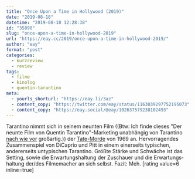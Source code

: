 ```yaml
---
title: "Once Upon a Time in Hollywood (2019)"
date: "2019-08-18"
datetime: "2019-08-18 12:28:38"
id: "35890"
slug: "once-upon-a-time-in-hollywood-2019"
url: "https://eay.cc/2019/once-upon-a-time-in-hollywood-2019/"
author: "eay"
format: "post"
categories:
  - kurzreview
  - review
tags:
  - filme
  - kinolog
  - quentin-tarantino
meta:
  - yourls_shorturl: "https://eay.li/3az"
  - content_copy: "https://twitter.com/eay/status/1163039297752195073"
  - content_copy: "https://eay.social/@eay/102637579238102493"
---
```


Tarantino nimmt sich in seinem neunten Film ((Btw: Ich finde dieses "Der neunte Film von Quentin Tarantino"-Marketing unabhängig von Tarantino [nach wie vor](https://eay.cc/2015/the-8th-film-by-quentin-tarantino/) großartig.)) der [Tate-Morde](https://de.wikipedia.org/wiki/Tate-Morde) von 1969 an. Hervorragendes Zusammenspiel von DiCaprio und Pitt in einem einerseits typischen, andererseits untypischen Tarantino. Größte Stärke und Schwäche ist das Setting, sowie die Erwartungshaltung der Zuschauer und die Erwartungs­haltung der/des Filmemacher an sich selbst. Fazit: Meh. \[rating value=6 inline=true\]
